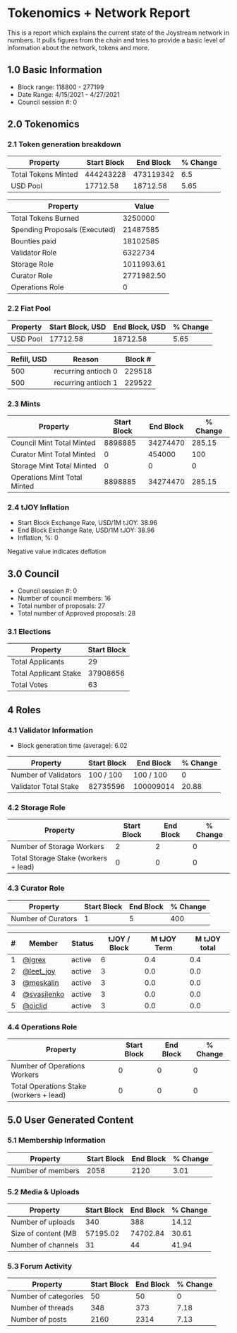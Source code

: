 # Tokenomics + Network Report
This is a report which explains the current state of the Joystream network in numbers. It pulls figures from the chain and tries to provide a basic level of information about the network, tokens and more. 

## 1.0 Basic Information
* Block range: 118800 - 277199
* Date Range: 4/15/2021 - 4/27/2021
* Council session #: 0

## 2.0 Tokenomics
### 2.1 Token generation breakdown
| Property            | Start Block | End Block | % Change |
|---------------------|--------------|--------------|----------|
| Total Tokens Minted |  444243228 | 473119342 | 6.5 |
| USD Pool |  17712.58 | 18712.58 | 5.65 |

| Property            | Value        |
|---------------------|--------------|
| Total Tokens Burned | 3250000 |
| Spending Proposals (Executed) | 21487585 |
| Bounties paid       | 18102585 |
| Validator Role      | 6322734 |
| Storage Role        | 1011993.61 |
| Curator Role        | 2771982.50 |
| Operations Role     | 0 |

### 2.2 Fiat Pool
| Property            | Start Block, USD | End Block, USD | % Change |
|---------------------|--------------|--------------|----------|
| USD Pool | 17712.58 | 18712.58 | 5.65 |

| Refill, USD | Reason | Block # |
|---------------------|--------------|--------------|
| 500 | recurring antioch 0 | 229518 |
| 500 | recurring antioch 1 | 229522 |


### 2.3 Mints
| Property                    | Start Block           | End Block | % Change |
|-----------------------------|-----------------------|--------------|----------|
| Council Mint Total Minted   | 8898885  | 34274470 |285.15 |
| Curator Mint Total Minted   | 0 | 454000 | 100 |
| Storage Mint Total Minted   | 0 | 0 | 0 |
| Operations Mint Total Minted | 8898885 | 34274470 | 285.15 |


### 2.4 tJOY Inflation

* Start Block Exchange Rate, USD/1M tJOY: 38.96
* End Block Exchange Rate, USD/1M tJOY: 38.96
* Inflation, %: 0

Negative value indicates deflation

## 3.0 Council
* Council session #: 0
* Number of council members: 16
* Total number of proposals: 27
* Total number of Approved proposals: 28

### 3.1 Elections
| Property                    | Start Block  |
|-----------------------------|--------------|
| Total Applicants            | 29 |
| Total Applicant Stake       | 37908656 |
| Total Votes                 | 63 |

## 4 Roles
### 4.1 Validator Information
* Block generation time (average): 6.02

| Property                   | Start Block | End Block | % Change |
|----------------------------|--------------|--------------|----------|
| Number of Validators       | 100 / 100 | 100 / 100 | 0 |
| Validator Total Stake      | 82735596 | 100009014 | 20.88 |


### 4.2 Storage Role
| Property                | Start Block | End Block | % Change |
|-------------------------|--------------|--------------|----------|
| Number of Storage Workers | 2 | 2 | 0 |
| Total Storage Stake (workers + lead) | 0 | 0 | 0 |



### 4.3 Curator Role
| Property                | Start Block | End Block | % Change |
|-------------------------|--------------|--------------|----------|
| Number of Curators      | 1 | 5 | 400 |

| # | Member | Status | tJOY / Block | M tJOY Term | M tJOY total |
|--|--|--|--|--|--|
| 1 | [@igrex](https://pioneer.joystreamstats.live/#/members/igrex) | active | 6 | 0.4 | 0.4 |
| 2 | [@leet_joy](https://pioneer.joystreamstats.live/#/members/leet_joy) | active | 3 | 0.0 | 0.0 |
| 3 | [@meskalin](https://pioneer.joystreamstats.live/#/members/meskalin) | active | 3 | 0.0 | 0.0 |
| 4 | [@svasilenko](https://pioneer.joystreamstats.live/#/members/svasilenko) | active | 3 | 0.0 | 0.0 |
| 5 | [@oiclid](https://pioneer.joystreamstats.live/#/members/oiclid) | active | 3 | 0.0 | 0.0 |


### 4.4 Operations Role
| Property                | Start Block | End Block | % Change |
|-------------------------|--------------|--------------|----------|
| Number of Operations Workers      | 0 | 0 | 0 |
| Total Operations Stake (workers + lead) | 0 | 0 | 0 |



## 5.0 User Generated Content
### 5.1 Membership Information
| Property          | Start Block | End Block | % Change |
|-------------------|--------------|--------------|----------|
| Number of members | 2058|  2120 | 3.01 |

### 5.2 Media & Uploads
| Property                | Start Block | End Block | % Change |
|-------------------------|--------------|--------------|----------|
| Number of uploads       | 340 | 388  |  14.12 |
| Size of content (MB     | 57195.02 | 74702.84 | 30.61 |
| Number of channels      | 31 | 44 | 41.94 |

### 5.3 Forum Activity
| Property          | Start Block | End Block | % Change |
|-------------------|--------------|--------------|----------|
| Number of categories | 50 | 50 | 0 |
| Number of threads    | 348 | 373 | 7.18 |
| Number of posts      | 2160 | 2314 | 7.13 |

